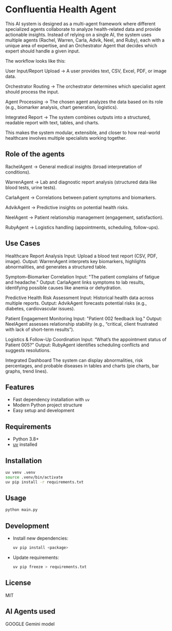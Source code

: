 # Confluentia Health Agent
This  AI system is designed as a multi-agent framework where different specialized agents collaborate to analyze health-related data and provide actionable insights. Instead of relying on a single AI, the system uses multiple agents (Rachel, Warren, Carla, Advik, Neel, and Ruby), each with a unique area of expertise, and an Orchestrator Agent that decides which expert should handle a given input.

The workflow looks like this:

User Input/Report Upload → A user provides text, CSV, Excel, PDF, or image data.

Orchestrator Routing → The orchestrator determines which specialist agent should process the input.

Agent Processing → The chosen agent analyzes the data based on its role (e.g., biomarker analysis, chart generation, logistics).

Integrated Report → The system combines outputs into a structured, readable report with text, tables, and charts.

This makes the system modular, extensible, and closer to how real-world healthcare involves multiple specialists working together.


## Role of the agents
RachelAgent → General medical insights (broad interpretation of conditions).

WarrenAgent → Lab and diagnostic report analysis (structured data like blood tests, urine tests).

CarlaAgent → Correlations between patient symptoms and biomarkers.

AdvikAgent → Predictive insights on potential health risks.

NeelAgent → Patient relationship management (engagement, satisfaction).

RubyAgent → Logistics handling (appointments, scheduling, follow-ups).

## Use Cases

Healthcare Report Analysis
Input: Upload a blood test report (CSV, PDF, image).
Output: WarrenAgent interprets key biomarkers, highlights abnormalities, and generates a structured table.

Symptom–Biomarker Correlation
Input: "The patient complains of fatigue and headache."
Output: CarlaAgent links symptoms to lab results, identifying possible causes like anemia or dehydration.

Predictive Health Risk Assessment
Input: Historical health data across multiple reports.
Output: AdvikAgent forecasts potential risks (e.g., diabetes, cardiovascular issues).

Patient Engagement Monitoring
Input: "Patient 002 feedback log."
Output: NeelAgent assesses relationship stability (e.g., “critical, client frustrated with lack of short-term results”).

Logistics & Follow-Up Coordination
Input: “What’s the appointment status of Patient 005?”
Output: RubyAgent identifies scheduling conflicts and suggests resolutions.

Integrated Dashboard
The system can display abnormalities, risk percentages, and probable diseases in tables and charts (pie charts, bar graphs, trend lines).




## Features

- Fast dependency installation with `uv`
- Modern Python project structure
- Easy setup and development

## Requirements

- Python 3.8+
- [uv](https://github.com/astral-sh/uv) installed

## Installation

```bash
uv venv .venv
source .venv/bin/activate
uv pip install -r requirements.txt
```

## Usage

```bash
python main.py
```

## Development

- Install new dependencies:

    ```bash
    uv pip install <package>
    ```

- Update requirements:

    ```bash
    uv pip freeze > requirements.txt
    ```

## License

MIT

## AI Agents used 
 GOOGLE Gemini model 